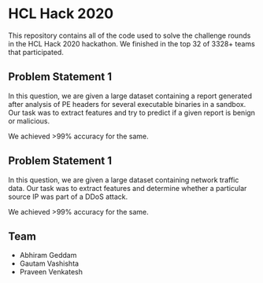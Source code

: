 # HCL Hack 2020


This repository contains all of the code used to solve the challenge rounds in the HCL Hack 2020 hackathon. We finished in the top 32 of 3328+ teams that participated.


## Problem Statement 1

In this question, we are given a large dataset containing a report generated after analysis of PE headers for several executable binaries in a sandbox. Our task was to extract features and try to predict if a given report is benign or malicious.

We achieved >99% accuracy for the same.



## Problem Statement 1

In this question, we are given a large dataset containing network traffic data. Our task was to extract features and determine whether a particular source IP was part of a DDoS attack.

We achieved >99% accuracy for the same.






## Team

- Abhiram Geddam
- Gautam Vashishta
- Praveen Venkatesh

